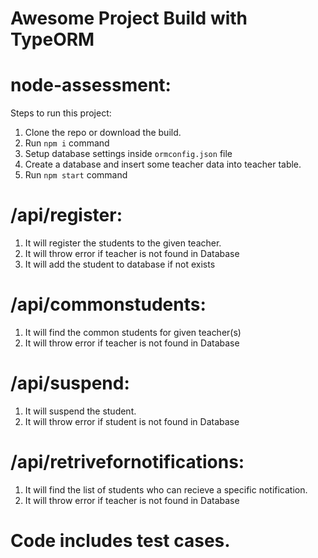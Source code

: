 # Awesome Project Build with TypeORM

# node-assessment:

Steps to run this project:

1. Clone the repo or download the build.
2. Run `npm i` command
3. Setup database settings inside `ormconfig.json` file
4. Create a database and insert some teacher data into teacher table.
5. Run `npm start` command

# /api/register:

1. It will register the students to the given teacher.
2. It will throw error if teacher is not found in Database
3. It will add the student to database if not exists

# /api/commonstudents:

1. It will find the common students for given teacher(s)
2. It will throw error if teacher is not found in Database

# /api/suspend:

1. It will suspend the student.
2. It will throw error if student is not found in Database

# /api/retrivefornotifications:

1. It will find the list of students who can recieve a specific notification.
2. It will throw error if teacher is not found in Database


# Code includes test cases.
